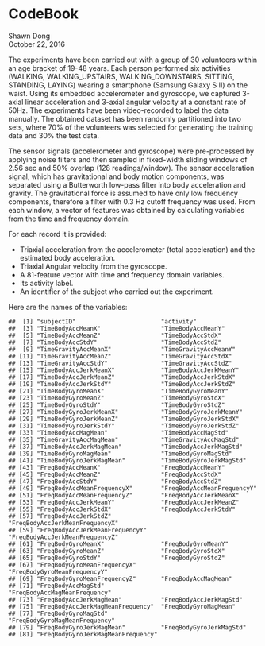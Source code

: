# CodeBook
Shawn Dong  
October 22, 2016  

The experiments have been carried out with a group of 30 volunteers within an age bracket of 19-48 years. Each person performed six activities (WALKING, WALKING_UPSTAIRS, WALKING_DOWNSTAIRS, SITTING, STANDING, LAYING) wearing a smartphone (Samsung Galaxy S II) on the waist. Using its embedded accelerometer and gyroscope, we captured 3-axial linear acceleration and 3-axial angular velocity at a constant rate of 50Hz. The experiments have been video-recorded to label the data manually. The obtained dataset has been randomly partitioned into two sets, where 70% of the volunteers was selected for generating the training data and 30% the test data. 

The sensor signals (accelerometer and gyroscope) were pre-processed by applying noise filters and then sampled in fixed-width sliding windows of 2.56 sec and 50% overlap (128 readings/window). The sensor acceleration signal, which has gravitational and body motion components, was separated using a Butterworth low-pass filter into body acceleration and gravity. The gravitational force is assumed to have only low frequency components, therefore a filter with 0.3 Hz cutoff frequency was used. From each window, a vector of features was obtained by calculating variables from the time and frequency domain. 

For each record it is provided:
- Triaxial acceleration from the accelerometer (total acceleration) and the estimated body acceleration.
- Triaxial Angular velocity from the gyroscope. 
- A 81-feature vector with time and frequency domain variables. 
- Its activity label. 
- An identifier of the subject who carried out the experiment.

Here are the names of the variables: 
















```
##  [1] "subjectID"                        "activity"                        
##  [3] "TimeBodyAccMeanX"                 "TimeBodyAccMeanY"                
##  [5] "TimeBodyAccMeanZ"                 "TimeBodyAccStdX"                 
##  [7] "TimeBodyAccStdY"                  "TimeBodyAccStdZ"                 
##  [9] "TimeGravityAccMeanX"              "TimeGravityAccMeanY"             
## [11] "TimeGravityAccMeanZ"              "TimeGravityAccStdX"              
## [13] "TimeGravityAccStdY"               "TimeGravityAccStdZ"              
## [15] "TimeBodyAccJerkMeanX"             "TimeBodyAccJerkMeanY"            
## [17] "TimeBodyAccJerkMeanZ"             "TimeBodyAccJerkStdX"             
## [19] "TimeBodyAccJerkStdY"              "TimeBodyAccJerkStdZ"             
## [21] "TimeBodyGyroMeanX"                "TimeBodyGyroMeanY"               
## [23] "TimeBodyGyroMeanZ"                "TimeBodyGyroStdX"                
## [25] "TimeBodyGyroStdY"                 "TimeBodyGyroStdZ"                
## [27] "TimeBodyGyroJerkMeanX"            "TimeBodyGyroJerkMeanY"           
## [29] "TimeBodyGyroJerkMeanZ"            "TimeBodyGyroJerkStdX"            
## [31] "TimeBodyGyroJerkStdY"             "TimeBodyGyroJerkStdZ"            
## [33] "TimeBodyAccMagMean"               "TimeBodyAccMagStd"               
## [35] "TimeGravityAccMagMean"            "TimeGravityAccMagStd"            
## [37] "TimeBodyAccJerkMagMean"           "TimeBodyAccJerkMagStd"           
## [39] "TimeBodyGyroMagMean"              "TimeBodyGyroMagStd"              
## [41] "TimeBodyGyroJerkMagMean"          "TimeBodyGyroJerkMagStd"          
## [43] "FreqBodyAccMeanX"                 "FreqBodyAccMeanY"                
## [45] "FreqBodyAccMeanZ"                 "FreqBodyAccStdX"                 
## [47] "FreqBodyAccStdY"                  "FreqBodyAccStdZ"                 
## [49] "FreqBodyAccMeanFrequencyX"        "FreqBodyAccMeanFrequencyY"       
## [51] "FreqBodyAccMeanFrequencyZ"        "FreqBodyAccJerkMeanX"            
## [53] "FreqBodyAccJerkMeanY"             "FreqBodyAccJerkMeanZ"            
## [55] "FreqBodyAccJerkStdX"              "FreqBodyAccJerkStdY"             
## [57] "FreqBodyAccJerkStdZ"              "FreqBodyAccJerkMeanFrequencyX"   
## [59] "FreqBodyAccJerkMeanFrequencyY"    "FreqBodyAccJerkMeanFrequencyZ"   
## [61] "FreqBodyGyroMeanX"                "FreqBodyGyroMeanY"               
## [63] "FreqBodyGyroMeanZ"                "FreqBodyGyroStdX"                
## [65] "FreqBodyGyroStdY"                 "FreqBodyGyroStdZ"                
## [67] "FreqBodyGyroMeanFrequencyX"       "FreqBodyGyroMeanFrequencyY"      
## [69] "FreqBodyGyroMeanFrequencyZ"       "FreqBodyAccMagMean"              
## [71] "FreqBodyAccMagStd"                "FreqBodyAccMagMeanFrequency"     
## [73] "FreqBodyAccJerkMagMean"           "FreqBodyAccJerkMagStd"           
## [75] "FreqBodyAccJerkMagMeanFrequency"  "FreqBodyGyroMagMean"             
## [77] "FreqBodyGyroMagStd"               "FreqBodyGyroMagMeanFrequency"    
## [79] "FreqBodyGyroJerkMagMean"          "FreqBodyGyroJerkMagStd"          
## [81] "FreqBodyGyroJerkMagMeanFrequency"
```
